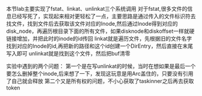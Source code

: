 本节lab主要实现了fstat、linkat、unlinkat三个系统调用
对于fstat,很多文件的信息已经写死了，实现起来相对更轻松了一点，主要思路是通过传入的文件标识符去找文件，找到文件后去获取该文件对应的Inode,然后通过Inode得到对应的disk_node，再遍历根目录下面的所有文件，如果disknode和diskoffset一样就硬链接增加，并把此时的inode的id传回
linkat就是遍历文件，先根据旧的文件名字找到对应的Inode的id,再把新的路径和这个id创建一个DirEntry，然后直接在末尾写入即可
unlinkat就是找到这个文件，然后把buf清零

实验中遇到的两个问题：
第一个是在写unlinkat的时候，当时在想如果是最后一个要怎么删掉整个inode,后来想了一下，发现这玩意是用Arc盖住的，只要没有引用了自己就会释放
第二个又是所有权的问题，不小心获取了taskinner之后再去获取token